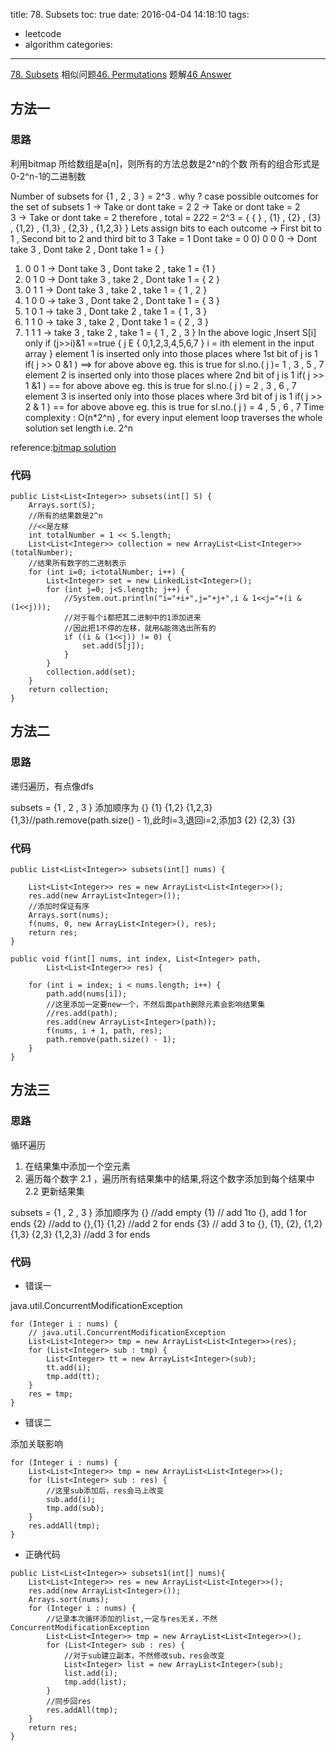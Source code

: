 title: 78. Subsets
toc: true
date: 2016-04-04 14:18:10
tags:
- leetcode
- algorithm
categories:
---
[78. Subsets](https://leetcode.com/problems/subsets/)
相似问题[46. Permutations](https://leetcode.com/problems/permutations/)
题解[46 Answer](http://duyao.github.io/2016/02/18/46-Permutations/)

## 方法一

### 思路

利用bitmap
所给数组是a[n]，则所有的方法总数是2^n的个数
所有的组合形式是0-2^n-1的二进制数

>
Number of subsets for {1 , 2 , 3 } = 2^3 . why ? 
case    possible outcomes for the set of subsets
  1   ->          Take or dont take = 2 
  2   ->          Take or dont take = 2  
  3   ->          Take or dont take = 2 
therefore , total = 2*2*2 = 2^3 = { { } , {1} , {2} , {3} , {1,2} , {1,3} , {2,3} , {1,2,3} }
Lets assign bits to each outcome  -> First bit to 1 , Second bit to 2 and third bit to 3
Take = 1
Dont take = 0
0) 0 0 0  -> Dont take 3 , Dont take 2 , Dont take 1 = { } 
1) 0 0 1  -> Dont take 3 , Dont take 2 ,   take 1       =  {1 } 
2) 0 1 0  -> Dont take 3 ,    take 2       , Dont take 1 = { 2 } 
3) 0 1 1  -> Dont take 3 ,    take 2       ,      take 1    = { 1 , 2 } 
4) 1 0 0  ->    take 3      , Dont take 2  , Dont take 1 = { 3 } 
5) 1 0 1  ->    take 3      , Dont take 2  ,     take 1     = { 1 , 3 } 
6) 1 1 0  ->    take 3      ,    take 2       , Dont take 1 = { 2 , 3 } 
7) 1 1 1  ->    take 3     ,      take 2     ,      take 1     = { 1 , 2 , 3 } 
In the above logic ,Insert S[i] only if (j>>i)&1 ==true   { j E { 0,1,2,3,4,5,6,7 }   i = ith element in the input array }
element 1 is inserted only into those places where 1st bit of j is 1 
   if( j >> 0 &1 )  ==> for above above eg. this is true for sl.no.( j )= 1 , 3 , 5 , 7 
element 2 is inserted only into those places where 2nd bit of j is 1 
   if( j >> 1 &1 )  == for above above eg. this is true for sl.no.( j ) = 2 , 3 , 6 , 7
element 3 is inserted only into those places where 3rd bit of j is 1 
   if( j >> 2 & 1 )  == for above above eg. this is true for sl.no.( j ) = 4 , 5 , 6 , 7 
Time complexity : O(n*2^n) , for every input element loop traverses the whole solution set length i.e. 2^n

reference:[bitmap solution](https://leetcode.com/discuss/9213/my-solution-using-bit-manipulation)

### 代码

```
public List<List<Integer>> subsets(int[] S) {
    Arrays.sort(S);
    //所有的结果数是2^n
    //<<是左移
    int totalNumber = 1 << S.length;
    List<List<Integer>> collection = new ArrayList<List<Integer>>(totalNumber);
    //结果所有数字的二进制表示
    for (int i=0; i<totalNumber; i++) {
        List<Integer> set = new LinkedList<Integer>();
        for (int j=0; j<S.length; j++) {
	        //System.out.println("i="+i+",j="+j+",i & 1<<j="+(i & (1<<j)));
            //对于每个i都把其二进制中的1添加进来
        	//因此把1不停的左移，就用&能筛选出所有的
        	if ((i & (1<<j)) != 0) {
                set.add(S[j]);
            }
        }
        collection.add(set);
    }
    return collection;
}
```

## 方法二
### 思路
递归遍历，有点像dfs

subsets = {1 , 2 , 3 }
添加顺序为
{}
{1}
{1,2}
{1,2,3}
{1,3}//path.remove(path.size() - 1),此时i=3,退回i=2,添加3
{2}
{2,3}
{3}

### 代码
```
public List<List<Integer>> subsets(int[] nums) {

	List<List<Integer>> res = new ArrayList<List<Integer>>();
	res.add(new ArrayList<Integer>());
	//添加时保证有序
	Arrays.sort(nums);
	f(nums, 0, new ArrayList<Integer>(), res);
	return res;
}

public void f(int[] nums, int index, List<Integer> path,
		List<List<Integer>> res) {
	
	for (int i = index; i < nums.length; i++) {
		path.add(nums[i]);
		//这里添加一定要new一个，不然后面path删除元素会影响结果集
		//res.add(path);
		res.add(new ArrayList<Integer>(path));
		f(nums, i + 1, path, res);
		path.remove(path.size() - 1);
	}
}
```
## 方法三

### 思路
循环遍历
1. 在结果集中添加一个空元素
2. 遍历每个数字
2.1 ，遍历所有结果集中的结果,将这个数字添加到每个结果中
2.2 更新结果集

subsets = {1 , 2 , 3 }
添加顺序为
{} //add empty
{1} // add 1to {}, add 1 for ends
{2} //add to {},{1}
{1,2} //add 2 for ends
{3} // add 3 to {}, {1}, {2}, {1,2}
{1,3}
{2,3}
{1,2,3} //add 3 for ends

### 代码

- 错误一

java.util.ConcurrentModificationException
```
for (Integer i : nums) {
	// java.util.ConcurrentModificationException
	List<List<Integer>> tmp = new ArrayList<List<Integer>>(res);
	for (List<Integer> sub : tmp) {
		List<Integer> tt = new ArrayList<Integer>(sub);
		tt.add(i);
		tmp.add(tt);
	}
	res = tmp;
}
```

- 错误二

添加关联影响
```
for (Integer i : nums) {
	List<List<Integer>> tmp = new ArrayList<List<Integer>>();
	for (List<Integer> sub : res) {
		//这里sub添加后，res会马上改变
		sub.add(i);
		tmp.add(sub);
	}
	res.addAll(tmp);
}
```

- 正确代码

```
public List<List<Integer>> subsets1(int[] nums){
	List<List<Integer>> res = new ArrayList<List<Integer>>();
	res.add(new ArrayList<Integer>());
	Arrays.sort(nums);
	for (Integer i : nums) {			
		//记录本次循环添加的list,一定与res无关，不然ConcurrentModificationException
		List<List<Integer>> tmp = new ArrayList<List<Integer>>();
		for (List<Integer> sub : res) {
			//对于sub建立副本，不然修改sub，res会改变
			List<Integer> list = new ArrayList<Integer>(sub);
			list.add(i);
			tmp.add(list);
		}
		//同步回res
		res.addAll(tmp);		
	}
	return res;
}
```